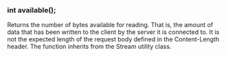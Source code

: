 <h3 id='req.available'>int available();</h3>

Returns the number of bytes available for reading. That is, the amount of data that has been written to the client by the server it is connected to. It is not the expected length of the request body defined in the Content-Length header. The function inherits from the Stream utility class.
